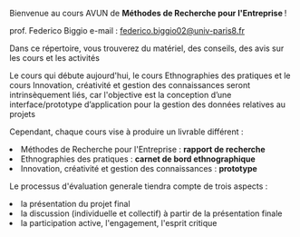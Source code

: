 Bienvenue au cours AVUN de <b> Méthodes de Recherche pour l'Entreprise </b> !

prof. Federico Biggio e-mail : federico.biggio02@univ-paris8.fr

<p>Dans ce répertoire, vous trouverez du matériel, des conseils, des avis sur les cours et les activités </p>

<p>Le cours qui débute aujourd'hui, le cours Ethnographies des pratiques et le cours Innovation, créativité et gestion des connaissances seront intrinsèquement liés, car l'objective est la conception d’une interface/prototype d’application pour la gestion des données relatives au projets </p>

<p>Cependant, chaque cours vise à produire un livrable différent :
  <li>Méthodes de Recherche pour l'Entreprise : <b>rapport de recherche</b></li>
  <li>Ethnographies des pratiques : <b>carnet de bord ethnographique</b></li>
  <li>Innovation, créativité et gestion des connaissances : <b>prototype</b></li>
</p>

<p>Le processus d'évaluation generale tiendra compte de trois aspects :
  <li>la présentation du projet final </li>
  <li>la discussion (individuelle et collectif) à partir de la présentation finale </li>
  <li>la participation active, l'engagement, l'esprit critique</li>
</p>

